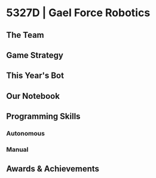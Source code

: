 # 5327D | Gael Force Robotics

## The Team



## Game Strategy



## This Year's Bot



## Our Notebook



## Programming Skills


### Autonomous



### Manual



## Awards & Achievements
